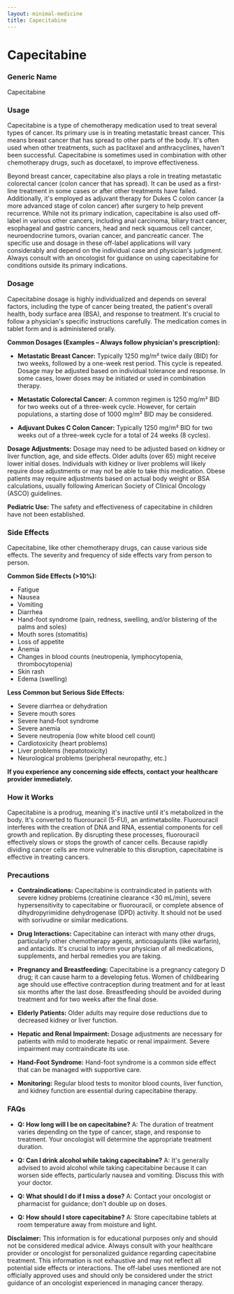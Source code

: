 ```yaml
---
layout: minimal-medicine
title: Capecitabine
---
```


# Capecitabine
### Generic Name
Capecitabine

### Usage

Capecitabine is a type of chemotherapy medication used to treat several types of cancer.  Its primary use is in treating metastatic breast cancer. This means breast cancer that has spread to other parts of the body. It's often used when other treatments, such as paclitaxel and anthracyclines, haven't been successful.  Capecitabine is sometimes used in combination with other chemotherapy drugs, such as docetaxel, to improve effectiveness.

Beyond breast cancer, capecitabine also plays a role in treating metastatic colorectal cancer (colon cancer that has spread). It can be used as a first-line treatment in some cases or after other treatments have failed.  Additionally, it's employed as adjuvant therapy for Dukes C colon cancer (a more advanced stage of colon cancer) after surgery to help prevent recurrence.  While not its primary indication, capecitabine is also used off-label in various other cancers, including anal carcinoma, biliary tract cancer, esophageal and gastric cancers, head and neck squamous cell cancer, neuroendocrine tumors, ovarian cancer, and pancreatic cancer.  The specific use and dosage in these off-label applications will vary considerably and depend on the individual case and physician's judgment. Always consult with an oncologist for guidance on using capecitabine for conditions outside its primary indications.


### Dosage

Capecitabine dosage is highly individualized and depends on several factors, including the type of cancer being treated, the patient's overall health, body surface area (BSA), and response to treatment.  It's crucial to follow a physician's specific instructions carefully. The medication comes in tablet form and is administered orally.

**Common Dosages (Examples – Always follow physician's prescription):**

* **Metastatic Breast Cancer:**  Typically 1250 mg/m² twice daily (BID) for two weeks, followed by a one-week rest period. This cycle is repeated.  Dosage may be adjusted based on individual tolerance and response.  In some cases, lower doses may be initiated or used in combination therapy.

* **Metastatic Colorectal Cancer:**  A common regimen is 1250 mg/m² BID for two weeks out of a three-week cycle.  However, for certain populations, a starting dose of 1000 mg/m² BID may be considered.

* **Adjuvant Dukes C Colon Cancer:** Typically 1250 mg/m² BID for two weeks out of a three-week cycle for a total of 24 weeks (8 cycles).

**Dosage Adjustments:**  Dosage may need to be adjusted based on kidney or liver function, age, and side effects. Older adults (over 65) might receive lower initial doses.  Individuals with kidney or liver problems will likely require dose adjustments or may not be able to take this medication.  Obese patients may require adjustments based on actual body weight or BSA calculations, usually following American Society of Clinical Oncology (ASCO) guidelines.

**Pediatric Use:**  The safety and effectiveness of capecitabine in children have not been established.


### Side Effects

Capecitabine, like other chemotherapy drugs, can cause various side effects.  The severity and frequency of side effects vary from person to person.

**Common Side Effects (>10%):**

* Fatigue
* Nausea
* Vomiting
* Diarrhea
* Hand-foot syndrome (pain, redness, swelling, and/or blistering of the palms and soles)
* Mouth sores (stomatitis)
* Loss of appetite
* Anemia
* Changes in blood counts (neutropenia, lymphocytopenia, thrombocytopenia)
* Skin rash
* Edema (swelling)

**Less Common but Serious Side Effects:**

* Severe diarrhea or dehydration
* Severe mouth sores
* Severe hand-foot syndrome
* Severe anemia
* Severe neutropenia (low white blood cell count)
* Cardiotoxicity (heart problems)
* Liver problems (hepatotoxicity)
* Neurological problems (peripheral neuropathy, etc.)

**If you experience any concerning side effects, contact your healthcare provider immediately.**


### How it Works

Capecitabine is a prodrug, meaning it's inactive until it's metabolized in the body.  It's converted to fluorouracil (5-FU), an antimetabolite. Fluorouracil interferes with the creation of DNA and RNA, essential components for cell growth and replication. By disrupting these processes, fluorouracil effectively slows or stops the growth of cancer cells.  Because rapidly dividing cancer cells are more vulnerable to this disruption, capecitabine is effective in treating cancers.


### Precautions

* **Contraindications:** Capecitabine is contraindicated in patients with severe kidney problems (creatinine clearance <30 mL/min), severe hypersensitivity to capecitabine or fluorouracil, or complete absence of dihydropyrimidine dehydrogenase (DPD) activity.  It should not be used with sorivudine or similar medications.

* **Drug Interactions:** Capecitabine can interact with many other drugs, particularly other chemotherapy agents, anticoagulants (like warfarin), and antacids.  It's crucial to inform your physician of all medications, supplements, and herbal remedies you are taking.

* **Pregnancy and Breastfeeding:** Capecitabine is a pregnancy category D drug; it can cause harm to a developing fetus.  Women of childbearing age should use effective contraception during treatment and for at least six months after the last dose. Breastfeeding should be avoided during treatment and for two weeks after the final dose.

* **Elderly Patients:**  Older adults may require dose reductions due to decreased kidney or liver function.

* **Hepatic and Renal Impairment:**  Dosage adjustments are necessary for patients with mild to moderate hepatic or renal impairment.  Severe impairment may contraindicate its use.

* **Hand-Foot Syndrome:**  Hand-foot syndrome is a common side effect that can be managed with supportive care.

* **Monitoring:** Regular blood tests to monitor blood counts, liver function, and kidney function are essential during capecitabine therapy.


### FAQs

* **Q: How long will I be on capecitabine?** A:  The duration of treatment varies depending on the type of cancer, stage, and response to treatment. Your oncologist will determine the appropriate treatment duration.

* **Q: Can I drink alcohol while taking capecitabine?** A:  It's generally advised to avoid alcohol while taking capecitabine because it can worsen side effects, particularly nausea and vomiting.  Discuss this with your doctor.

* **Q: What should I do if I miss a dose?** A:  Contact your oncologist or pharmacist for guidance; don't double up on doses.

* **Q: How should I store capecitabine?** A: Store capecitabine tablets at room temperature away from moisture and light.


**Disclaimer:** This information is for educational purposes only and should not be considered medical advice.  Always consult with your healthcare provider or oncologist for personalized guidance regarding capecitabine treatment.  This information is not exhaustive and may not reflect all potential side effects or interactions.  The off-label uses mentioned are not officially approved uses and should only be considered under the strict guidance of an oncologist experienced in managing cancer therapy.
